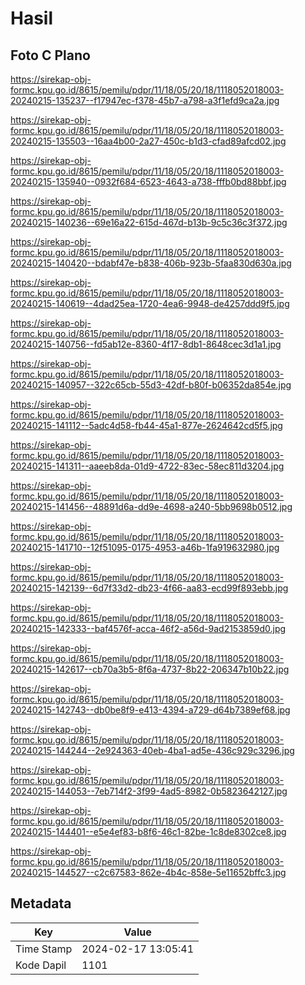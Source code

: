 # Hasil

## Foto C Plano

https://sirekap-obj-formc.kpu.go.id/8615/pemilu/pdpr/11/18/05/20/18/1118052018003-20240215-135237--f17947ec-f378-45b7-a798-a3f1efd9ca2a.jpg

https://sirekap-obj-formc.kpu.go.id/8615/pemilu/pdpr/11/18/05/20/18/1118052018003-20240215-135503--16aa4b00-2a27-450c-b1d3-cfad89afcd02.jpg

https://sirekap-obj-formc.kpu.go.id/8615/pemilu/pdpr/11/18/05/20/18/1118052018003-20240215-135940--0932f684-6523-4643-a738-fffb0bd88bbf.jpg

https://sirekap-obj-formc.kpu.go.id/8615/pemilu/pdpr/11/18/05/20/18/1118052018003-20240215-140236--69e16a22-615d-467d-b13b-9c5c36c3f372.jpg

https://sirekap-obj-formc.kpu.go.id/8615/pemilu/pdpr/11/18/05/20/18/1118052018003-20240215-140420--bdabf47e-b838-406b-923b-5faa830d630a.jpg

https://sirekap-obj-formc.kpu.go.id/8615/pemilu/pdpr/11/18/05/20/18/1118052018003-20240215-140619--4dad25ea-1720-4ea6-9948-de4257ddd9f5.jpg

https://sirekap-obj-formc.kpu.go.id/8615/pemilu/pdpr/11/18/05/20/18/1118052018003-20240215-140756--fd5ab12e-8360-4f17-8db1-8648cec3d1a1.jpg

https://sirekap-obj-formc.kpu.go.id/8615/pemilu/pdpr/11/18/05/20/18/1118052018003-20240215-140957--322c65cb-55d3-42df-b80f-b06352da854e.jpg

https://sirekap-obj-formc.kpu.go.id/8615/pemilu/pdpr/11/18/05/20/18/1118052018003-20240215-141112--5adc4d58-fb44-45a1-877e-2624642cd5f5.jpg

https://sirekap-obj-formc.kpu.go.id/8615/pemilu/pdpr/11/18/05/20/18/1118052018003-20240215-141311--aaeeb8da-01d9-4722-83ec-58ec811d3204.jpg

https://sirekap-obj-formc.kpu.go.id/8615/pemilu/pdpr/11/18/05/20/18/1118052018003-20240215-141456--48891d6a-dd9e-4698-a240-5bb9698b0512.jpg

https://sirekap-obj-formc.kpu.go.id/8615/pemilu/pdpr/11/18/05/20/18/1118052018003-20240215-141710--12f51095-0175-4953-a46b-1fa919632980.jpg

https://sirekap-obj-formc.kpu.go.id/8615/pemilu/pdpr/11/18/05/20/18/1118052018003-20240215-142139--6d7f33d2-db23-4f66-aa83-ecd99f893ebb.jpg

https://sirekap-obj-formc.kpu.go.id/8615/pemilu/pdpr/11/18/05/20/18/1118052018003-20240215-142333--baf4576f-acca-46f2-a56d-9ad2153859d0.jpg

https://sirekap-obj-formc.kpu.go.id/8615/pemilu/pdpr/11/18/05/20/18/1118052018003-20240215-142617--cb70a3b5-8f6a-4737-8b22-206347b10b22.jpg

https://sirekap-obj-formc.kpu.go.id/8615/pemilu/pdpr/11/18/05/20/18/1118052018003-20240215-142743--db0be8f9-e413-4394-a729-d64b7389ef68.jpg

https://sirekap-obj-formc.kpu.go.id/8615/pemilu/pdpr/11/18/05/20/18/1118052018003-20240215-144244--2e924363-40eb-4ba1-ad5e-436c929c3296.jpg

https://sirekap-obj-formc.kpu.go.id/8615/pemilu/pdpr/11/18/05/20/18/1118052018003-20240215-144053--7eb714f2-3f99-4ad5-8982-0b5823642127.jpg

https://sirekap-obj-formc.kpu.go.id/8615/pemilu/pdpr/11/18/05/20/18/1118052018003-20240215-144401--e5e4ef83-b8f6-46c1-82be-1c8de8302ce8.jpg

https://sirekap-obj-formc.kpu.go.id/8615/pemilu/pdpr/11/18/05/20/18/1118052018003-20240215-144527--c2c67583-862e-4b4c-858e-5e11652bffc3.jpg


## Metadata

| Key        | Value               |
| ---------- | ------------------- |
| Time Stamp | 2024-02-17 13:05:41 |
| Kode Dapil | 1101                |



